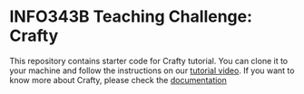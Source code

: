
# INFO343B Teaching Challenge: Crafty

This repository contains starter code for Crafty tutorial. You can clone it to your machine and follow the instructions on our [tutorial video](http://). 
If you want to know more about Crafty, please check the [documentation](http://craftyjs.com/api/events.html)
